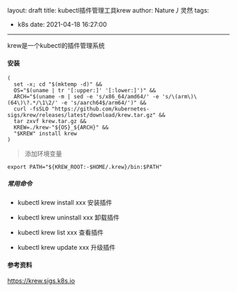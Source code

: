 layout: draft
title: kubectl插件管理工具krew
author: Nature丿灵然
tags:
  - k8s
date: 2021-04-18 16:27:00
---
krew是一个kubectl的插件管理系统

<!--more-->

#### 安装

```shell
(
  set -x; cd "$(mktemp -d)" &&
  OS="$(uname | tr '[:upper:]' '[:lower:]')" &&
  ARCH="$(uname -m | sed -e 's/x86_64/amd64/' -e 's/\(arm\)\(64\)\?.*/\1\2/' -e 's/aarch64$/arm64/')" &&
  curl -fsSLO "https://github.com/kubernetes-sigs/krew/releases/latest/download/krew.tar.gz" &&
  tar zxvf krew.tar.gz &&
  KREW=./krew-"${OS}_${ARCH}" &&
  "$KREW" install krew
)
```

> 添加环境变量

```shell
export PATH="${KREW_ROOT:-$HOME/.krew}/bin:$PATH"
```

##### 常用命令

- kubectl krew install xxx 安装插件

- kubectl krew uninstall xxx 卸载插件

- kubectl krew list xxx 查看插件

- kubectl krew update xxx 升级插件

#### 参考资料

<https://krew.sigs.k8s.io>
